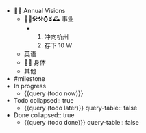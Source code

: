 - 🏳‍🌈 Annual Visions
	- 👨‍🔧🛠⚒⌚⏳🕰 事业
		- 1. 冲向杭州
		  2. 存下 10 W
	- 英语
	- 🤸‍♂️ 身体
	- 其他
- #milestone
- In progress
	- {{query (todo now)}}
- Todo
  collapsed:: true
	- {{query (todo later)}}
	  query-table:: false
- Done
  collapsed:: true
	- {{query (todo done)}}
	  query-table:: false
